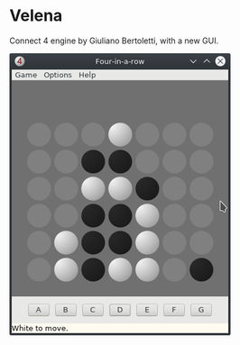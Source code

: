 # Velena
Connect 4 engine by Giuliano Bertoletti, with a new GUI.

![alt text](screenshot/four-in-a-row.png)
